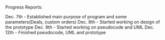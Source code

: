 Progress Reports:

  Dec. 7th - Established main purpose of program and some parameters(Deals, custom orders)
  Dec. 8th - Started working on design of the prototype
  Dec. 9th - Started working on pseudocode and UML
  Dec. 12th - Finished pseudocode, UML and prototype
